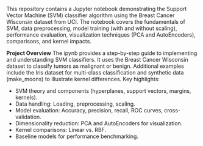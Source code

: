 This repository contains a Jupyter notebook demonstrating the Support Vector Machine (SVM) classifier algorithm using the Breast Cancer Wisconsin dataset from UCI. The notebook covers the fundamentals of SVM, data preprocessing, model training (with and without scaling), performance evaluation, visualization techniques (PCA and AutoEncoders), comparisons, and kernel impacts.

**Project Overview**
The ipynb provides a step-by-step guide to implementing and understanding SVM classifiers. It uses the Breast Cancer Wisconsin dataset to classify tumors as malignant or benign. Additional examples include the Iris dataset for multi-class classification and synthetic data (make_moons) to illustrate kernel differences.
Key highlights:

* SVM theory and components (hyperplanes, support vectors, margins, kernels).
* Data handling: Loading, preprocessing, scaling.
* Model evaluation: Accuracy, precision, recall, ROC curves, cross-validation.
* Dimensionality reduction: PCA and AutoEncoders for visualization.
* Kernel comparisons: Linear vs. RBF.
* Baseline models for performance benchmarking.
